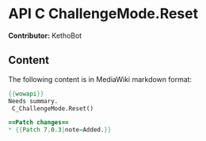 # API C ChallengeMode.Reset

**Contributor:** KethoBot

## Content

The following content is in MediaWiki markdown format:

```mediawiki
{{wowapi}}
Needs summary.
 C_ChallengeMode.Reset()

==Patch changes==
* {{Patch 7.0.3|note=Added.}}
```